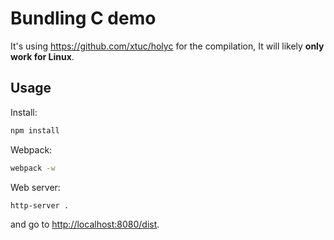 # Bundling C demo

It's using https://github.com/xtuc/holyc for the compilation, It will likely **only work for Linux**.

## Usage

Install:
```sh
npm install
```

Webpack:
```sh
webpack -w
```

Web server:
```sh
http-server .
```

and go to [http://localhost:8080/dist](http://localhost:8080/dist/).
